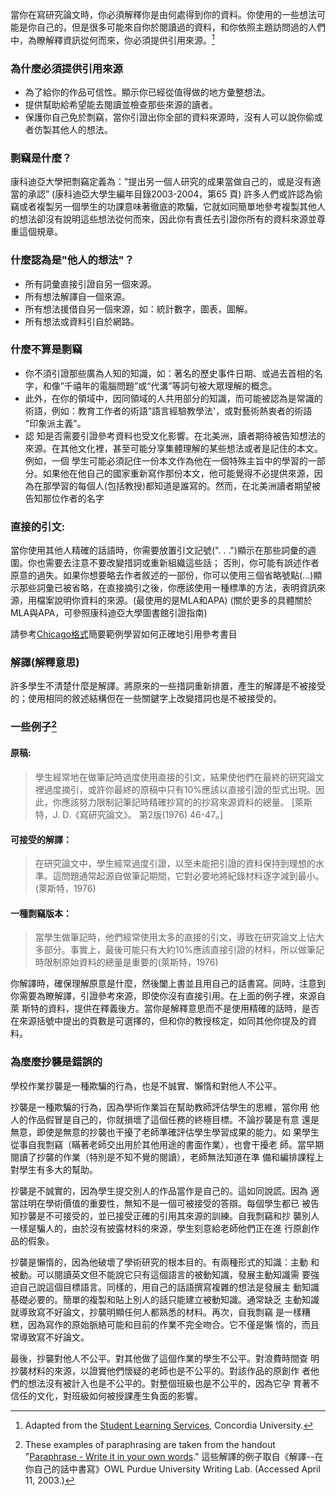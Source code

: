 
當你在寫研究論文時，你必須解釋你是由何處得到你的資料。你使用的一些想法可能是你自己的，但是很多可能來自你於閱讀過的資料，和你依照主題訪問過的人們中，為瞭解釋資訊從何而來，你必須提供引用來源。[^1]

### 為什麼必須提供引用來源
- 為了給你的作品可信性。顯示你已經從值得做的地方彙整想法。
- 提供幫助給希望能去閱讀並檢查那些來源的讀者。
- 保護你自己免於剽竊，當你引證出你全部的資料來源時，沒有人可以說你偷或者仿製其他人的想法。

### 剽竊是什麼？
康科迪亞大學把剽竊定義為："提出另一個人研究的成果當做自己的，或是沒有適當的承認” (康科迪亞大學生編年目錄2003-2004，第65 頁)
許多人們或許認為偷竊或者複製另一個學生的功課意味著徹底的欺騙，它就如同簡單地參考複製其他人的想法卻沒有說明這些想法從何而來，因此你有責任去引證你所有的資料來源並尊重這個規章。

### 什麼認為是"他人的想法"？
- 所有詞彙直接引證自另一個來源。
- 所有想法解譯自一個來源。
- 所有想法援借自另一個來源，如：統計數字，圖表，圖解。
- 所有想法或資料引自於網路。

### 什麼不算是剽竊

- 你不須引證那些廣為人知的知識，如：著名的歷史事件日期、或過去首相的名字，和像”千禧年的電腦問題”或“代溝”等詞句被大眾理解的概念。
- 此外，在你的領域中，因同領域的人共用部分的知識，而可能被認為是常識的術語，例如：教育工作者的術語“語言經驗教學法'，或對藝術熱衷者的術語 "印象派主義"。
- 認 知是否需要引證參考資料也受文化影響。在北美洲，讀者期待被告知想法的來源。在其他文化裡，甚至可能分享集體理解的某些想法或者是記住的本文。例如，一個 學生可能必須記住一份本文作為他在一個特殊主旨中的學習的一部分。如果他在他自己的國家重新寫作那份本文，他可能覺得不必提供來源，因為在那學習的每個人(包括教授)都知道是誰寫的。然而，在北美洲讀者期望被告知那位作者的名字

### 直接的引文:

當你使用其他人精確的話語時，你需要放置引文記號(". . .")顯示在那些詞彙的週圍。你也需要去注意不要改變措詞或重新組織這些話； 否則，你可能有誤述作者原意的過失。如果你想要略去作者敘述的一部份，你可以使用三個省略號點(...)顯示那些詞彙已被省略，在直接摘引之後，你應該使用一種標準的方法，表明資訊來源，用檔案說明你資料的來源。(最使用的是MLA和APA) (關於更多的具體關於MLA與APA，可參照康科迪亞大學圖書館引證指南)

請參考[Chicago格式](https://drive.google.com/file/d/0B1IzY9pLiJVZWmVQTzlmbERXdXM/edit?usp=sharing)簡要範例學習如何正確地引用參考書目

### 解譯(解釋意思)
許多學生不清楚什麼是解譯。將原來的一些措詞重新排置，產生的解譯是不被接受的；使用相同的敘述結構但在一些關鍵字上改變措詞也是不被接受的。

### 一些例子[^2]

#### 原稿:

> 學生經常地在做筆記時過度使用直接的引文，結果使他們在最終的研究論文裡過度摘引，或許你最終的原稿中只有10%應該以直接引證的型式出現。因此，你應該努力限制記筆記時精確抄寫的的抄寫來源資料的總量。 [萊斯特，J. D.《寫研究論文》。 第2版(1976) 46-47。]

#### 可接受的解譯：

> 在研究論文中，學生經常過度引證，以至未能把引證的資料保持到理想的水準。這問題通常起源自做筆記期間，它對必要地將紀錄材料逐字減到最小。 (萊斯特，1976)

#### 一種剽竊版本：

> 當學生做筆記時，他們經常使用太多的直接的引文，導致在研究論文上佔大多部分。事實上，最後可能只有大約10%應該直接引證的材料，所以做筆記時限制原始資料的總量是重要的(萊斯特，1976)

你解譯時，確保理解原意是什麼，然後闔上書並且用自己的話書寫。同時，注意到你需要為瞭解譯，引證參考來源，即使你沒有直接引用。在上面的例子裡，來源自萊 斯特的資料，提供在釋義後方。當你是解釋意思而不是使用精確的話時，是否在來源括號中提出的頁數是可選擇的，但和你的教授核定，如同其他你提及的資料。

### 為麼麼抄襲是錯誤的

學校作業抄襲是一種欺騙的行為，也是不誠實、懶惰和對他人不公平。

抄襲是一種欺騙的行為，因為學術作業旨在幫助教師評估學生的思維，當你用  他人的作品假冒是自己的，你就損壞了這個任務的終極目標。不論抄襲是有意  還是無意，即使是無意的抄襲也干擾了老師準確評估學生學習成果的能力。如  果學生從事自我剽竊（瞞著老師交出用於其他用途的書面作業），也會干擾老  師。當早期閱讀了抄襲的作業（特別是不知不覺的閱讀），老師無法知道在準  備和編排課程上對學生有多大的幫助。

抄襲是不誠實的，因為學生提交別人的作品當作是自己的。這如同說謊。因為  適當註明在學術價值的重要性，無知不是一個可被接受的答辯。每個學生都已  被告知抄襲是不可接受的，並已接受正確的引用其來源的訓練。自我剽竊和抄  襲別人一樣是騙人的，由於沒有披露材料的來源，學生刻意給老師他們正在進  行原創作品的假象。

抄襲是懶惰的，因為他破壞了學術研究的根本目的。有兩種形式的知識：主動  和被動。可以閱讀英文但不能說它只有這個語言的被動知識，發展主動知識需  要強迫自己說這個目標語言。同樣的，用自己的話語撰寫複雜的想法是發展主  動知識基礎必要的。簡單的複製和貼上別人的話只能建立被動知識。通常缺乏  主動知識就導致寫不好論文，抄襲明顯任何人都熟悉的材料。再次，自我剽竊  是一樣糟糕，因為寫作的原始脈絡可能和目前的作業不完全吻合。它不僅是懶  惰的，而且常導致寫不好論文。

最後，抄襲對他人不公平。對其他做了這個作業的學生不公平。對浪費時間查  明抄襲材料的來源，以證實他們懷疑的老師也是不公平的。對該作品的原創作  者他們的想法沒有被計入也是不公平的。對整個班級也是不公平的，因為它孕  育著不信任的文化，對班級如何被授課產生負面的影響。

[^1]: Adapted from the [Student Learning Services](https://web.archive.org/web/20111022002834/http://cdev.concordia.ca/CnD/studentlearn/Help/handouts/WritingHO/AvoidingPlagiarism.html), Concordia University. 

[^2]: These examples of paraphrasing are taken from the handout "[Paraphrase - Write it in your own words](http://owl.english/purdue.edu/handouts/research/r_paraphr.html)." 這些解譯的例子取自《解譯--在你自己的話中書寫》OWL Purdue University Writing Lab. (Accessed April 11, 2003.)
